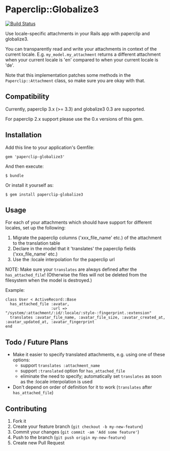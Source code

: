 # Paperclip::Globalize3

[![Build Status](https://travis-ci.org/emjot/paperclip-globalize3.png?branch=master)](https://travis-ci.org/emjot/paperclip-globalize3)

Use locale-specific attachments in your Rails app with paperclip and globalize3.

You can transparently read and write your attachments in context of the current locale. E.g. `my_model.my_attachment` returns a different attachment when your current locale is 'en' compared to when your current locale is 'de'.

Note that this implementation patches some methods in the `Paperclip::Attachment` class, so make sure you are okay with that.

## Compatibility

Currently, paperclip 3.x (>= 3.3) and globalize3 0.3 are supported.

For paperclip 2.x support please use the 0.x versions of this gem.

## Installation

Add this line to your application's Gemfile:

    gem 'paperclip-globalize3'

And then execute:

    $ bundle

Or install it yourself as:

    $ gem install paperclip-globalize3

## Usage

For each of your attachments which should have support for different locales, set up the following:

1. Migrate the paperclip columns ('xxx_file_name' etc.) of the attachment to the translation table
2. Declare in the model that it 'translates' the paperclip fields ('xxx_file_name' etc.)
3. Use the :locale interpolation for the paperclip url

NOTE: Make sure your `translates` are always defined after the `has_attached_file`! (Otherwise the files will not be deleted from the filesystem when the model is destroyed.)

Example:

    class User < ActiveRecord::Base
      has_attached_file :avatar,
                        :url => "/system/:attachment/:id/:locale/:style-:fingerprint.:extension"
      translates :avatar_file_name, :avatar_file_size, :avatar_created_at, :avatar_updated_at, :avatar_fingerprint
    end

## Todo / Future Plans

* Make it easier to specify translated attachments, e.g. using one of these options:
  * support `translates :attachment_name`
  * support `:translated` option for `has_attached_file`
  * eliminate the need to specify; automatically set `translates` as soon as the :locale interpolation is used
* Don't depend on order of definition for it to work (`translates` after `has_attached_file`)

## Contributing

1. Fork it
2. Create your feature branch (`git checkout -b my-new-feature`)
3. Commit your changes (`git commit -am 'Add some feature'`)
4. Push to the branch (`git push origin my-new-feature`)
5. Create new Pull Request
